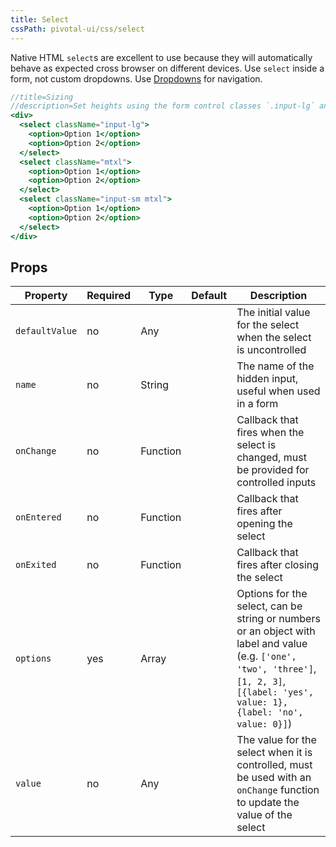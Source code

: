 ```yaml
---
title: Select
cssPath: pivotal-ui/css/select
---
```


Native HTML `select`s are excellent to use because they will automatically behave as expected cross browser on different devices. Use `select` inside a form, not custom dropdowns. Use [Dropdowns](/components/dropdowns/usage) for navigation.

```jsx
//title=Sizing
//description=Set heights using the form control classes `.input-lg` and `.input-sm`. Create larger or smaller form controls that match button sizes.
<div>
  <select className="input-lg">
    <option>Option 1</option>
    <option>Option 2</option>
  </select>
  <select className="mtxl">
    <option>Option 1</option>
    <option>Option 2</option>
  </select>
  <select className="input-sm mtxl">
    <option>Option 1</option>
    <option>Option 2</option>
  </select>
</div>
```

## Props

Property | Required | Type | Default | Description
---------|----------|------|---------|------------
`defaultValue` | no  | Any      | | The initial value for the select when the select is uncontrolled
`name`         | no  | String   | | The name of the hidden input, useful when used in a form
`onChange`     | no  | Function | | Callback that fires when the select is changed, must be provided for controlled inputs
`onEntered`    | no  | Function | | Callback that fires after opening the select
`onExited`     | no  | Function | | Callback that fires after closing the select
`options`      | yes | Array    | | Options for the select, can be string or numbers or an object with label and value (e.g. `['one', 'two', 'three']`, `[1, 2, 3]`, `[{label: 'yes', value: 1}, {label: 'no', value: 0}]`)
`value`        | no  | Any      | | The value for the select when it is controlled, must be used with an `onChange` function to update the value of the select
